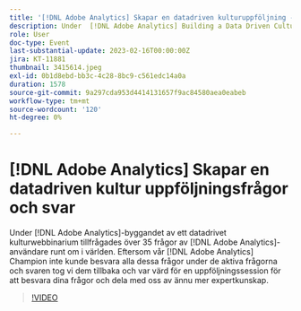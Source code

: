 ```yaml
---
title: '[!DNL Adobe Analytics] Skapar en datadriven kulturuppföljning - frågor och svar'
description: Under  [!DNL Adobe Analytics] Building a Data Driven Culture Webinar tillfrågades över 35 frågor av  [!DNL Adobe Analytics] användare runt om i världen. Eftersom vår [!DNL Adobe Analytics] Champion inte kunde besvara alla dessa frågor under live-frågeställningarna tog vi dem tillbaka och var värd för en uppföljningssession för att besvara dina frågor och delade ännu mer expertkunskap.
role: User
doc-type: Event
last-substantial-update: 2023-02-16T00:00:00Z
jira: KT-11881
thumbnail: 3415614.jpeg
exl-id: 0b1d8ebd-bb3c-4c28-8bc9-c561edc14a0a
duration: 1578
source-git-commit: 9a297cda953d4414131657f9ac84580aea0eabeb
workflow-type: tm+mt
source-wordcount: '120'
ht-degree: 0%

---
```


# [!DNL Adobe Analytics] Skapar en datadriven kultur uppföljningsfrågor och svar

Under [!DNL Adobe Analytics]-byggandet av ett datadrivet kulturwebbinarium tillfrågades över 35 frågor av [!DNL Adobe Analytics]-användare runt om i världen. Eftersom vår [!DNL Adobe Analytics] Champion inte kunde besvara alla dessa frågor under de aktiva frågorna och svaren tog vi dem tillbaka och var värd för en uppföljningssession för att besvara dina frågor och dela med oss av ännu mer expertkunskap.

>[!VIDEO](https://video.tv.adobe.com/v/3415614/?quality=12&learn=on)
